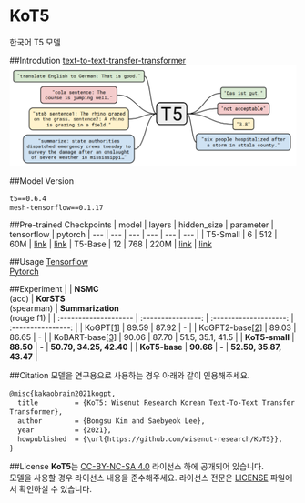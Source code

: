 # KoT5
한국어 T5 모델

##Introdution
[text-to-text-transfer-transformer](https://arxiv.org/abs/1910.10683) \
![](./imgs/t5_dataflow.png)


##Model Version
```
t5==0.6.4
mesh-tensorflow==0.1.17
```

##Pre-trained Checkpoints
| model | layers | hidden_size | parameter | tensorflow | pytorch
| --- | --- | --- | --- | --- | --- |
| T5-Small | 6 | 512 | 60M | [link](https://storage.googleapis.com/nlp_bucket-1/KoT5_models/small.zip) | [link](https://storage.googleapis.com/nlp_bucket-1/KoT5_models/small_hf.zip)
| T5-Base | 12 | 768 | 220M | [link](https://storage.googleapis.com/nlp_bucket-1/KoT5_models/base.zip) | [link](https://storage.googleapis.com/nlp_bucket-1/KoT5_models/base_hf.zip)

##Usage
[Tensorflow](./kot5/README.md) \
[Pytorch](./kot5_hf/README.md)

##Experiment
|                       | **NSMC**<br/>(acc) | **KorSTS**<br/>(spearman) | **Summarization**<br/>(rouge f1) |
| :-------------------- | :----------------: | :--------------------: | :----------------: | 
| KoGPT[[1]](https://github.com/kakaobrain/kogpt)                |       89.59        |         87.92          |       -        | 
| KoGPT2-base[[2]](https://github.com/SKT-AI/KoGPT2)      |       89.03        |         86.65          |      -        |
| KoBART-base[[3]](https://github.com/SKT-AI/KoBART)               |       90.06        |         87.70          |       51.5, 35.1, 41.5        |
| **KoT5-small**       |       **88.50**        |         **-**          |       **50.79, 34.25, 42.40**        |
| **KoT5-base**    |       **90.66**        |         **-**         |       **52.50, 35.87, 43.47**      | 





##Citation
모델을 연구용으로 사용하는 경우 아래와 같이 인용해주세요.
```
@misc{kakaobrain2021kogpt,
  title         = {KoT5: Wisenut Research Korean Text-To-Text Transfer Transformer},
  author        = {Bongsu Kim and Saebyeok Lee},
  year          = {2021},
  howpublished  = {\url{https://github.com/wisenut-research/KoT5}},
}
```

##License
**KoT5**는 [CC-BY-NC-SA 4.0](https://creativecommons.org/licenses/by-nc-sa/4.0/) 라이선스 하에 공개되어 있습니다. \
모델을 사용할 경우 라이선스 내용을 준수해주세요. 라이선스 전문은 [LICENSE](./LICENSE) 파일에서 확인하실 수 있습니다.


[paper]: https://arxiv.org/abs/1910.10683
[released_checkpoints]: https://github.com/google-research/text-to-text-transfer-transformer/blob/master/released_checkpoints.md
[beam]: https://beam.apache.org
[c4]: https://www.tensorflow.org/datasets/catalog/c4
[cc]: https://commoncrawl.org
[dataflow]: https://cloud.google.com/dataflow/
[gcs]: https://www.tensorflow.org/datasets/gcs
[gcd]: https://cloud.google.com/dataflow/
[gin]: https://github.com/google/gin-config
[mtft]: https://github.com/tensorflow/mesh/tree/master/mesh_tensorflow/transformer
[tfds]: https://www.tensorflow.org/datasets
[tfds_beam]: https://www.tensorflow.org/datasets/beam_datasets
